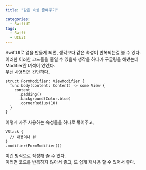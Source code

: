 ```yaml
---
title: "같은 속성 줄여주기"

categories:
  - SwiftUI
tags:
  - Swift 
  - UIkit
---
```

SwiftUI로 앱을 만들게 되면, 생각보다 같은 속성이 반복되는걸 볼 수 있다.  
이러한 이러한 코드들을 줄일 수 있을까 생각을 하다가 구글링을 해봤는데  
Modifier란 녀석이 있었다.  
우선 사용법은 간단하다.  
~~~
struct FormModifier: ViewModifier {
  func body(content: Content) -> some View {
    content
      .padding()
      .background(Color.blue)
      .cornerRedius(10)
  }
}
~~~  
이렇게 자주 사용하는 속성들을 하나로 묶어주고,  
~~~
VStack {
  // 내용이나 뷰
}
.modifier(FormModifier())
~~~
이런 방식으로 작성해 줄 수 있다.  
이러면 코드를 반복하지 않아서 좋고, 또 쉽게 재사용 할 수 있어서 좋다.